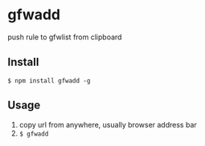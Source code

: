# gfwadd
push rule to gfwlist from clipboard

## Install

```
$ npm install gfwadd -g
```


## Usage
1. copy url from anywhere, usually browser address bar
2. `$ gfwadd`




